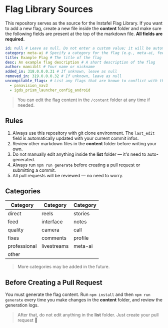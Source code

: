 # Flag Library Sources

This repository serves as the source for the Instafel Flag Library. If you want to add a new flag, create a new file inside the **content** folder and make sure the following fields are present at the top of the markdown file. **All fields are required.**

```yaml
id: null # Leave as null. Do not enter a custom value; it will be automatically set by the generator.
category: meta-ai # Specify a category for the flag (e.g., meta-ai, feed, etc.)
title: Example Flag # The title of the flag
desc: An example flag description # A short description of the flag
author: mamiiblt # Your name or nickname
added_in: 318.0.0.0.31 # If unknown, leave as null
removed_in: 319.0.0.0.32 # If unknown, leave as null
uncompitable_flags: # List any flags that are known to conflict with this one (optional)
  - panavision_nav3
  - igds_prism_launcher_config_android
```

> You can edit the flag content in the `/content` folder at any time if needed.

## Rules

1. Always use this repository with git clone environment. The `last_edit` field is automatically updated with your current commit infos.
2. Review other markdown files in the **content** folder before writing your own.
3. Do not manually edit anything inside the **list** folder — it's need to auto-generated.
4. Always run `npm run generate` before creating a pull request or submitting a commit.
5. All pull requests will be reviewed — no need to worry.

## Categories

| Category     | Category    | Category |
| ------------ | ----------- | -------- |
| direct       | reels       | stories  |
| feed         | interface   | notes    |
| quality      | camera      | call     |
| fixes        | comments    | profile  |
| professional | livestreams | meta-ai  |
| other        |             |          |

> More categories may be added in the future.

## Before Creating a Pull Request

You must generate the flag content. Run `npm install` and then `npm run generate` every time you make changes in the **content** folder, and review the generation logs.

> After that, do not edit anything in the **list** folder. Just create your pull request 🙂
